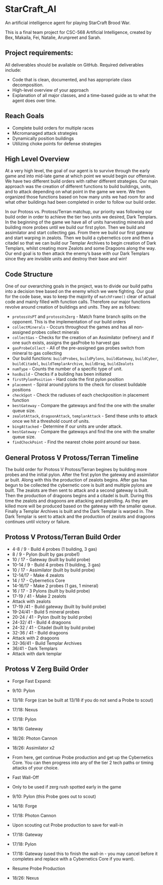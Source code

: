  # StarCraft_AI
 An artificial intelligence agent for playing StarCraft Brood War.

 This is a final team project for CSC-568 Artificial Intelligence, created by Bex, Makaila, Fei, Natalie, Arunpreet and Sarah.

 ## Project requirements:
 All deliverables should be available on GitHub. Required deliverables include:
  - Code that is clean, documented, and has appropriate class decomposition.
  - High-level overview of your approach
  - Explanation of all major classes, and a time-based guide as to what the agent does over time.    

 ## Reach Goals  
 - Complete build orders for multiple races   
 - Micromanaged attack strategies  
 - Dynamically position buildings  
 - Utilizing choke points for defense strategies  


 ## High Level Overview
 At a very high level, the goal of our agent is to survive through the early game and into mid-late game at which point we would begin our offensive. We have two different build orders with rather different strategies. Our main approach was the creation of different functions to build buildings, units, and to attack depending on what point in the game we were. We then organized those functions based on how many units we had room for and what other buildings had been completed in order to follow our build order.

 In our Protoss vs. Protoss/Terran matchup, our priority was following our build order in order to achieve the tier two units we desired, Dark Templars. In the beginning of the game we have all of units harvesting minerals and building more probes until we build our first pylon. Then we build and assimilator and start collecting gas. From there we build our first gateway and start warping in zealots. Then we build a cybernetics core  and then a citadel so that we can build our Templar Archives to begin creation of Dark Templars, whilst creating more Zealots and some Dragoons along the way. Our end goal is to then attack the enemy’s base with our Dark Templars since they are invisible units and destroy their base and win!

 ## Code Structure
 One of our overarching goals in the project, was to divide our build paths into a decision tree based on the enemy which we were fighting. Our goal for the code base, was to keep the majority of `matchFrame()` clear of actual code and mainly filled with function calls.
 Therefore our major functions revolve around creation of buildings and units. They are as follows:
  - `protossVsPT` and `protossVsZerg` - Match frame branch splits on the opponent. This is the implementation of our build orders
  - `collectMinerals` - Occurs throughout the games and has all non-assigned probes collect minerals
  - `collectGas` - Checks for the creation of an Assimilator (refinery) and if one such exists, assigns the gasProbe to harvest gas
  - `gasProbeCollect` - All of the pre-assigned gas probes switch from mineral to gas collecting
  - Our build functions: `buildProbes`, `buildPylons`, `buildGateway`, `buildCyber`, `buildCitadel`, `buildTemplarArchive`, `buildDrag`, `buildZealots`
  - `numType` - Counts the number of a specific type of unit.
  - `hasBuild` - Checks if a building has been initiated
  - `firstPylonPosition` - Hard code the first pylon position
  - `placement` - Spiral around pylons to the check for closest buildable positions
  - `checkSpot` - Check the radiuses of each checkposition in placement function
  - `bestGateway` - Compare the gateways and find the one with the smaller queue size.
  - `zealotAttack`, `dragoonAttack`, `templarAttack` - Send these units to attack once we hit a threshold count of units.
  - `bingAttacked` - Determine if our units are under attack.
  - `bestGateway` - Compare the gateways and find the one with the smaller queue size.
  - `findChockPoint` - Find the nearest choke point around our base.

 ## General Protoss V Protoss/Terran Timeline
 The build order for Protoss V Protoss/Terran begines by building more probes and the initial pylon. After the first pylon the gateway and assimilator ar built. Along with this the production of zealots begins. After gas has begun to be collected the cybernetic core is built and multiple pylons are built. The zealots are then sent to attack and a second gateway is built. Then the production of dragoons begins and a citadel is built. During this time the zealots and dragoons are attacking and patrolling. As they are killed more will be produced based on the gateway with the smaller queue. Finally a Templar Archives is built and the Dark Templar is warped in. The Dark Templar is sent to attack and the production of zealots and dragoons continues until victory or failure.

 ## Protoss V Protoss/Terran Build Order
  - 4-8 / 9 - Build 4 probes (1 building, 3 gas)
  - 8 / 9 - Pylon (built by gas probe1)
  - 10 / 17 - Gateway (built by build probe)
  - 10-14 / 9 - Build 4 probes (1 building, 3 gas)
  - 10 / 17 - Assimilator (built by build probe)
  - 12-14/17 - Make 4 zealots
  - 14 / 17 - Cybernetics Core
  - 14-16/17 - Make 2 probes (1 gas, 1 mineral)
  - 16 / 17  - 3 Pylons (built by build probe)
  - 17-19 / 41 -  Make 2 zealots
  - Attack with zealots
  - 17-19 /41 -  Build gateway (built by build probe)
  - 19-24/41 - Build 5 mineral probes
  - 20-24 / 41 - Pylon (built by build probe)
  - 24-32/ 41 - Build 4 dragoons
  - 24-32 / 41 - Citadel (built by build probe)
  - 32-36 / 41 - Build dragoons
  - Attack with 2 dragoons
  - 32-36/41 - Build Templar Archives
  - 36/41 - Dark Templars
  - Attack with dark templar

 ## Protoss V Zerg Build Order
  - Forge Fast Expand:
  - 9/10: Pylon
  - 13/18: Forge (can be built at 13/18 if you do not send a Probe to scout)
  - 17/18: Nexus
  - 17/18: Pylon
  - 18/18: Gateway
  - 18/26: Photon Cannon
  - 18/26: Assimilator x2
  - From here, get continue Probe production and get up the Cybernetics Core. You can then progress into any of the tier 2 tech paths or timing attacks of your choice.

  - Fast Wall-Off
  - Only to be used if zerg rush spotted early in the game
  - 9/10: Pylon (this Probe goes out to scout)
  - 14/18: Forge
  - 17/18: Photon Cannon
  - Upon scouting cut Probe production to save for wall-in
  - 17/18: Gateway
  - 17/18: Pylon
  - 17/18: Gateway (used this to finish the wall-in - you may cancel before it completes and replace with a Cybernetics Core if you want).
  - Resume Probe Production
  - 18/26: Nexus
